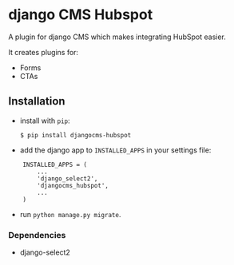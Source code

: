 # django CMS Hubspot


A plugin for django CMS which makes integrating HubSpot easier.

It creates plugins for:

- Forms
- CTAs



## Installation


- install with `pip`:

    `$ pip install djangocms-hubspot`


- add the django app to `INSTALLED_APPS` in your settings file:
```
    INSTALLED_APPS = (
        ...
        'django_select2',
        'djangocms_hubspot',
        ...
    )
```

- run `python manage.py migrate`.


### Dependencies
- django-select2

